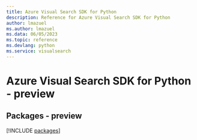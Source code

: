 ```yaml
---
title: Azure Visual Search SDK for Python
description: Reference for Azure Visual Search SDK for Python
author: lmazuel
ms.author: lmazuel
ms.data: 06/05/2023
ms.topic: reference
ms.devlang: python
ms.service: visualsearch
---
```

# Azure Visual Search SDK for Python - preview
## Packages - preview
[!INCLUDE [packages](visual-search-index.md)]
